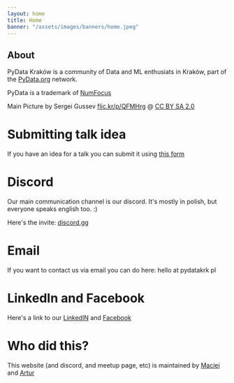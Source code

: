 ```yaml
---
layout: home
title: Home
banner: "/assets/images/banners/home.jpeg"
---
```



<h2>About</h2>


<p>
  PyData Kraków is a community of Data and ML enthusiats in Kraków, part of the <a href="https://pydata.org">PyData.org</a> network.
</p>

<p>
</p>

<p>
  PyData is a trademark of <a href='https://numfocus.org'>NumFocus</a>
</p>
  
Main Picture by Sergei Gussev
<a href='https://flic.kr/p/QFMHrg'>flic.kr/p/QFMHrg</a> @ 
<a href='https://creativecommons.org/licenses/by/2.0/'>CC BY SA 2.0</a>
</p>


# Submitting talk idea 

If you have an idea for a talk you can submit it using [this form](https://forms.gle/XymTtLhkxMdgmWV38)

# Discord

Our main communication channel is our discord. It's mostly in polish, but everyone speaks english too. :)

Here's the invite:  [discord.gg](https://discord.gg/dJNHTNg)


# Email

If you want to contact us via email you can do here: hello at pydatakrk pl


# LinkedIn and Facebook

Here's a link to our [LinkedIN](https://www.linkedin.com/company/pydata-krak%C3%B3w) and [Facebook](https://www.facebook.com/pydatakrakow)

# Who did this?

This website (and discord, and meetup page, etc) is maintained by [Maciej](https://github.com/mmajewsk) and [Artur](https://github.com/artcz)
